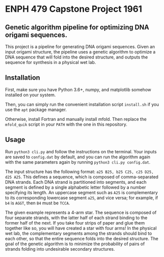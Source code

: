 # ENPH 479 Capstone Project 1961
## Genetic algorithm pipeline for optimizing DNA origami sequences.

This project is a pipeline for generating DNA origami sequences. Given an input origami structure, the pipeline uses a genetic algorithm to optimize a DNA sequence that will fold into the desired structure, and outputs the sequence for synthesis in a physical wet lab.

## Installation

First, make sure you have Python 3.6+, numpy, and matplotlib somehow installed on your system.

Then, you can simply run the convenient installation script `install.sh` if you use the `apt` package manager.

Otherwise, install Fortran and manually install mfold. Then replace the `mfold_quik` script in your `PATH` with the one in this repository.

## Usage

Run `python3 cli.py` and follow the instructions on the terminal. Your inputs are saved to `config.dat` by default, and you can run the algorithm again with the same parameters again by running `python3 cli.py config.dat`.

The input structure has the following format: `a25 B25, b25 C25, c25 D25, d25 A25`. This defines a sequence, which is composed of comma-separated DNA strands. Each DNA strand is partitioned into segments, and each segment is defined by a single alphabetic letter followed by a number specifying its length. An uppercase segment such as `A25` is complementary to its corresponding lowercase segment `a25`, and vice versa; for example, if `b4` is `AGGT`, then `B4` must be `TCCA`. 

The given example represents a 4-arm star. The sequence is composed of four separate strands, with the latter half of each strand binding to the former half of the next. If you take four strips of paper and glue them together like so, you will have created a star with four arms! In the physical wet lab, the complementary segments among the strands should bind to each other, so that the entire sequence folds into the desired structure. The goal of the genetic algorithm is to minimize the probability of pairs of strands folding into undesirable secondary structures.

